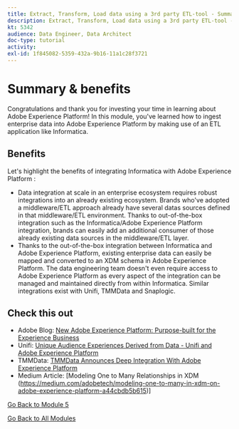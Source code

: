 ```yaml
---
title: Extract, Transform, Load data using a 3rd party ETL-tool - Summary
description: Extract, Transform, Load data using a 3rd party ETL-tool - Summary
kt: 5342
audience: Data Engineer, Data Architect
doc-type: tutorial
activity:
exl-id: 1f845082-5359-432a-9b16-11a1c28f3721
---
```

# Summary & benefits

Congratulations and thank you for investing your time in learning about Adobe Experience Platform!
In this module, you've learned how to ingest enterprise data into Adobe Experience Platform by making use of an ETL application like Informatica.

## Benefits

Let's highlight the benefits of integrating Informatica with Adobe Experience Platform :

- Data integration at scale in an enterprise ecosystem requires robust integrations into an already existing ecosystem. Brands who've adopted a middleware/ETL approach already have several datas sources defined in that middleware/ETL environment. Thanks to out-of-the-box integration such as the Informatica/Adobe Experience Platform integration, brands can easily add an additional consumer of those already existing data sources in the middleware/ETL layer.
- Thanks to the out-of-the-box integration between Informatica and Adobe Experience Platform, existing enterprise data can easily be mapped and converted to an XDM schema in Adobe Experience Platform. The data engineering team doesn't even require access to Adobe Experience Platform as every aspect of the integration can be managed and maintained directly from within Informatica. Similar integrations exist with Unifi, TMMData and Snaplogic.

## Check this out


- Adobe Blog: [New Adobe Experience Platform: Purpose-built for the Experience Business](https://theblog.adobe.com/new-adobe-cloud-platform-way-manage-experience-data-scale/)
- Unifi: [Unique Audience Experiences Derived from Data - Unifi and Adobe Experience Platform](https://unifisoftware.com/solutions/adobe-experience-platform/)
- TMMData: [TMMData Announces Deep Integration With Adobe Experience Platform](https://content.tmmdata.com/press/tmmdata-announces-deep-integration-with-adobe-cloud-platform)
- Medium Article: [Modeling One to Many Relationships in XDM (https://medium.com/adobetech/modeling-one-to-many-in-xdm-on-adobe-experience-platform-a44cbdb5b615)]

[Go Back to Module 5](./data-ingestion-informatica-etl.md)

[Go Back to All Modules](../../overview.md)
